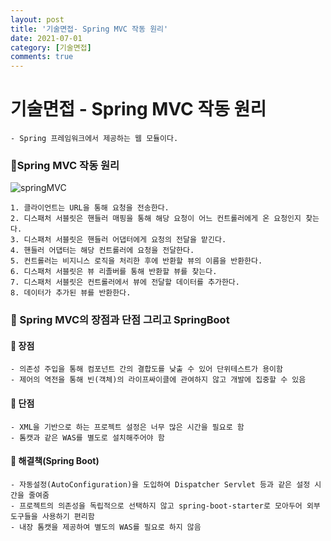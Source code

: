 ```yaml
---
layout: post
title: '기술면접- Spring MVC 작동 원리'
date: 2021-07-01
category: [기술면접]
comments: true
---
```


# 기술면접 - Spring MVC 작동 원리

    - Spring 프레임워크에서 제공하는 웹 모듈이다.

### 🎈Spring MVC 작동 원리
![springMVC](https://user-images.githubusercontent.com/65608960/123964406-55ceeb80-d9ee-11eb-83fb-79cc81bae62a.JPG)

    1. 클라이언트는 URL을 통해 요청을 전송한다.
    2. 디스패처 서블릿은 핸들러 매핑을 통해 해당 요청이 어느 컨트롤러에게 온 요청인지 찾는다.
    3. 디스패처 서블릿은 핸들러 어댑터에게 요청의 전달을 맡긴다.
    4. 핸들러 어댑터는 해당 컨트롤러에 요청을 전달한다.
    5. 컨트롤러는 비지니스 로직을 처리한 후에 반환할 뷰의 이름을 반환한다.
    6. 디스패처 서블릿은 뷰 리졸버를 통해 반환할 뷰를 찾는다.
    7. 디스패처 서블릿은 컨트롤러에서 뷰에 전달할 데이터를 추가한다.
    8. 데이터가 추가된 뷰를 반환한다.

### 🎈 Spring MVC의 장점과 단점 그리고 SpringBoot

#### 🔹 장점

    - 의존성 주입을 통해 컴포넌트 간의 결합도를 낮출 수 있어 단위테스트가 용이함
    - 제어의 역전을 통해 빈(객체)의 라이프싸이클에 관여하지 않고 개발에 집중할 수 있음

#### 🔹 단점

    - XML을 기반으로 하는 프로젝트 설정은 너무 많은 시간을 필요로 함
    - 톰캣과 같은 WAS를 별도로 설치해주어야 함

#### 🔹 해결책(Spring Boot)

    - 자동설정(AutoConfiguration)을 도입하여 Dispatcher Servlet 등과 같은 설정 시간을 줄여줌
    - 프로젝트의 의존성을 독립적으로 선택하지 않고 spring-boot-starter로 모아두어 외부 도구들을 사용하기 편리함
    - 내장 톰캣을 제공하여 별도의 WAS를 필요로 하지 않음
